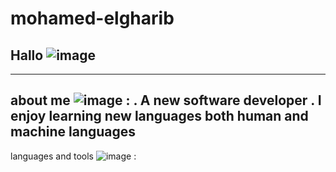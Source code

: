 # mohamed-elgharib
## Hallo ![image](https://github.com/user-attachments/assets/e7611291-5514-47d5-8981-5166f255b149)
---------------------------------------------------------------------------------------------------------------------------------------------------------------------------------
about me ![image](https://github.com/user-attachments/assets/0e7c295e-64d9-4ba7-bdc8-79b5505cd02c) :
. A new software developer
. I enjoy learning new languages both human and machine languages
---------------------------------------------------------------------------------------------------------------------------------------------------------------------------------
languages and tools ![image](https://github.com/user-attachments/assets/c73182c3-e05e-4d4f-a6dd-4b7cdbf330bd) :




